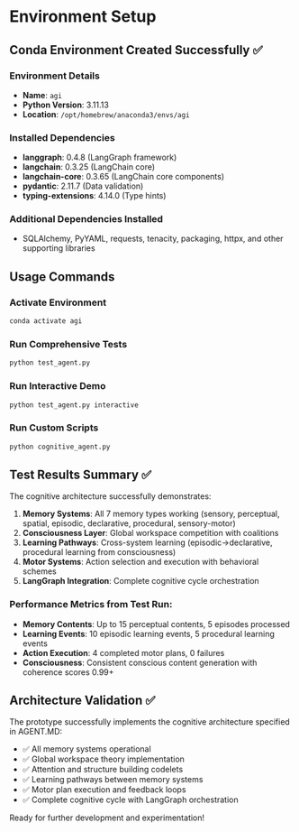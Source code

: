 # Environment Setup

## Conda Environment Created Successfully ✅

### Environment Details
- **Name**: `agi`
- **Python Version**: 3.11.13
- **Location**: `/opt/homebrew/anaconda3/envs/agi`

### Installed Dependencies
- **langgraph**: 0.4.8 (LangGraph framework)
- **langchain**: 0.3.25 (LangChain core)
- **langchain-core**: 0.3.65 (LangChain core components)
- **pydantic**: 2.11.7 (Data validation)
- **typing-extensions**: 4.14.0 (Type hints)

### Additional Dependencies Installed
- SQLAlchemy, PyYAML, requests, tenacity, packaging, httpx, and other supporting libraries

## Usage Commands

### Activate Environment
```bash
conda activate agi
```

### Run Comprehensive Tests
```bash
python test_agent.py
```

### Run Interactive Demo
```bash
python test_agent.py interactive
```

### Run Custom Scripts
```bash
python cognitive_agent.py
```

## Test Results Summary ✅

The cognitive architecture successfully demonstrates:

1. **Memory Systems**: All 7 memory types working (sensory, perceptual, spatial, episodic, declarative, procedural, sensory-motor)
2. **Consciousness Layer**: Global workspace competition with coalitions
3. **Learning Pathways**: Cross-system learning (episodic→declarative, procedural learning from consciousness)
4. **Motor Systems**: Action selection and execution with behavioral schemes
5. **LangGraph Integration**: Complete cognitive cycle orchestration

### Performance Metrics from Test Run:
- **Memory Contents**: Up to 15 perceptual contents, 5 episodes processed
- **Learning Events**: 10 episodic learning events, 5 procedural learning events
- **Action Execution**: 4 completed motor plans, 0 failures
- **Consciousness**: Consistent conscious content generation with coherence scores 0.99+

## Architecture Validation ✅

The prototype successfully implements the cognitive architecture specified in AGENT.MD:
- ✅ All memory systems operational
- ✅ Global workspace theory implementation
- ✅ Attention and structure building codelets
- ✅ Learning pathways between memory systems
- ✅ Motor plan execution and feedback loops
- ✅ Complete cognitive cycle with LangGraph orchestration

Ready for further development and experimentation!
